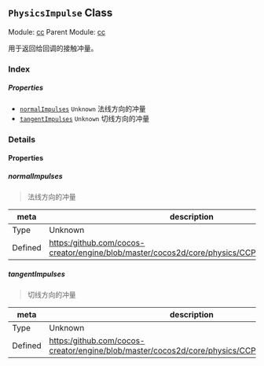 ## `PhysicsImpulse` Class



Module: [cc](../modules/cc.md)
Parent Module: [cc](../modules/cc.md)




用于返回给回调的接触冲量。

### Index

##### Properties

  - [`normalImpulses`](#normalimpulses) `Unknown` 法线方向的冲量
  - [`tangentImpulses`](#tangentimpulses) `Unknown` 切线方向的冲量





### Details


#### Properties


##### normalImpulses

> 法线方向的冲量

| meta | description |
|------|-------------|
| Type | Unknown |
| Defined | [https:/github.com/cocos-creator/engine/blob/master/cocos2d/core/physics/CCPhysicsContact.js:160](https:/github.com/cocos-creator/engine/blob/master/cocos2d/core/physics/CCPhysicsContact.js#L160) |



##### tangentImpulses

> 切线方向的冲量

| meta | description |
|------|-------------|
| Type | Unknown |
| Defined | [https:/github.com/cocos-creator/engine/blob/master/cocos2d/core/physics/CCPhysicsContact.js:168](https:/github.com/cocos-creator/engine/blob/master/cocos2d/core/physics/CCPhysicsContact.js#L168) |






